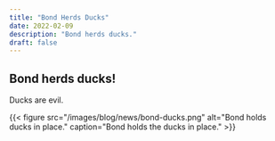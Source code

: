 ```yaml
---
title: "Bond Herds Ducks"
date: 2022-02-09
description: "Bond herds ducks."
draft: false
---
```


## Bond herds ducks!



Ducks are evil.

{{< figure src="/images/blog/news/bond-ducks.png" alt="Bond holds ducks in place."  caption="Bond holds the ducks in place." >}}



